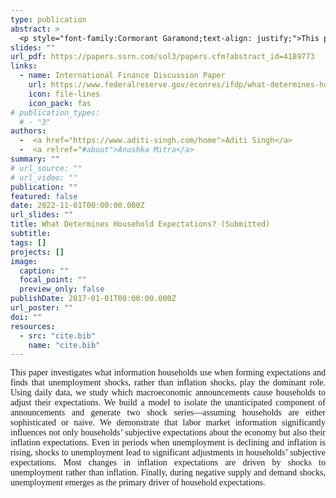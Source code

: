 ```yaml
---
type: publication
abstract: >
  <p style="font-family:Cormorant Garamond;text-align: justify;">This paper investigates what information households use when forming expectations and finds that unemployment shocks, rather than inflation shocks, play the dominant role. Using daily data, we study which macroeconomic announcements cause households to adjust their expectations. We build a model to isolate the unanticipated component of announcements and generate two shock series—assuming households are either sophisticated or naive. We demonstrate that labor market information significantly influences not only households’ subjective expectations about the economy but also their inflation expectations. Even in periods when unemployment is declining and inflation is rising, shocks to unemployment lead to significant adjustments in households’ subjective expectations. Most changes in inflation expectations are driven by shocks to unemployment rather than inflation. Finally, during negative supply and demand shocks, unemployment emerges as the primary driver of household expectations.</p>
slides: ""
url_pdf: https://papers.ssrn.com/sol3/papers.cfm?abstract_id=4189773
links:
  - name: International Finance Discussion Paper
    url: https://www.federalreserve.gov/econres/ifdp/what-determines-household-expectations.htm
    icon: file-lines
    icon_pack: fas
# publication_types:
  # - "3"
authors:
  -  <a href="https://www.aditi-singh.com/home">Aditi Singh</a>
  -  <a relref="#about">Anushka Mitra</a>
summary: ""
# url_source: ""
# url_video: ""
publication: ""
featured: false
date: 2022-11-01T00:00:00.000Z
url_slides: ""
title: What Determines Household Expectations? (Submitted)
subtitle: 
tags: []
projects: []
image:
  caption: ""
  focal_point: ""
  preview_only: false
publishDate: 2017-01-01T00:00:00.000Z
url_poster: ""
doi: ""
resources:
  - src: "cite.bib"
    name: "cite.bib"
---
```

 <p style="font-family:Cormorant Garamond;text-align: justify;">This paper investigates what information households use when forming expectations and finds that unemployment shocks, rather than inflation shocks, play the dominant role. Using daily data, we study which macroeconomic announcements cause households to adjust their expectations. We build a model to isolate the unanticipated component of announcements and generate two shock series—assuming households are either sophisticated or naive. We demonstrate that labor market information significantly influences not only households’ subjective expectations about the economy but also their inflation expectations. Even in periods when unemployment is declining and inflation is rising, shocks to unemployment lead to significant adjustments in households’ subjective expectations. Most changes in inflation expectations are driven by shocks to unemployment rather than inflation. Finally, during negative supply and demand shocks, unemployment emerges as the primary driver of household expectations.</p>
